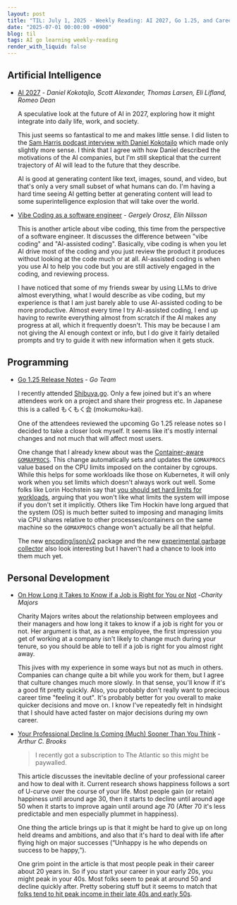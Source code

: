 ```yaml
---
layout: post
title: "TIL: July 1, 2025 - Weekly Reading: AI 2027, Go 1.25, and Career Development"
date: "2025-07-01 00:00:00 +0900"
blog: til
tags: AI go learning weekly-reading
render_with_liquid: false
---
```


## Artificial Intelligence

- [AI 2027](https://ai-2027.com/) - _Daniel Kokotajlo, Scott Alexander, Thomas Larsen, Eli Lifland, Romeo Dean_

    A speculative look at the future of AI in 2027, exploring how it might
    integrate into daily life, work, and society.

    This just seems so fantastical to me and makes little sense. I did listen to
    the [Sam Harris podcast interview with Daniel
    Kokotajlo](https://www.samharris.org/podcasts/making-sense-episodes/420-countdown-to-superintelligence)
    which made only slightly more sense. I think that I agree with how Daniel
    described the motivations of the AI companies, but I'm still skeptical that
    the current trajectory of AI will lead to the future that they describe.

    AI is good at generating content like text, images, sound, and video, but
    that's only a very small subset of what humans can do. I'm having a hard
    time seeing AI getting better at generating content will lead to some
    superintelligence explosion that will take over the world.

- [Vibe Coding as a software engineer](https://newsletter.pragmaticengineer.com/p/vibe-coding-as-a-software-engineer) - _Gergely Orosz, Elin Nilsson_

    This is another article about vibe coding, this time from the perspective of
    a software engineer. It discusses the difference between "vibe coding" and
    "AI-assisted coding". Basically, vibe coding is when you let AI drive most
    of the coding and you just review the product it produces without looking at
    the code much or at all. AI-assisted coding is when you use AI to help you
    code but you are still actively engaged in the coding, and reviewing
    process.

    I have noticed that some of my friends swear by using LLMs to drive almost
    everything, what I would describe as vibe coding, but my experience is that I
    am just barely able to use AI-assisted coding to be more productive. Almost
    every time I try AI-assisted coding, I end up having to rewrite everything
    almost from scratch if the AI makes any progress at all, which it frequently
    doesn't. This may be because I am not giving the AI enough context or info,
    but I do give it fairly detailed prompts and try to guide it with new
    information when it gets stuck.

## Programming

- [Go 1.25 Release Notes](https://tip.golang.org/doc/go1.25) - _Go Team_

    I recently attended
    [Shibuya.go](https://shibuya-go.connpass.com/event/357939/). Only a few
    joined but it's an where attendees work on a project and share their
    progress etc. In Japanese this is a called もくもく会 (mokumoku-kai).

    One of the attendees reviewed the upcoming Go 1.25 release notes so I
    decided to take a closer look myself. It seems like it's mostly internal
    changes and not much that will affect most users.

    One change that I already knew about was the [Container-aware
    `GOMAXPROCS`](https://tip.golang.org/doc/go1.25#container-aware-gomaxprocs).
    This change automatically sets and updates the `GOMAXPROCS` value based on
    the CPU limits imposed on the container by cgroups. While this helps for
    some workloads like those on Kubernetes, it will only work when you set
    limits which doesn't always work out well. Some folks like Lorin
    Hochstein say that [you should set hard limits for
    workloads](https://bsky.app/profile/norootcause.surfingcomplexity.com/post/3lscm2pgqz22d),
    arguing that you won't like what limits the system will impose if you don't
    set it implicitly. Others like Tim Hockin have long argued that the system
    (OS) is much better suited to imposing and managing limits via CPU shares
    relative to other processes/containers on the same machine so the
    `GOMAXPROCS` change won't actually be all that helpful.

    The new [encoding/json/v2](https://tip.golang.org/doc/go1.25#json_v2)
    package and the new [experimental garbage
    collector](https://tip.golang.org/doc/go1.25#new-experimental-garbage-collector)
    also look interesting but I haven't had a chance to look into them much yet.

## Personal Development

- [On How Long it Takes to Know if a Job is Right for You or Not](https://charity.wtf/2025/06/08/on-how-long-it-takes-to-know-if-a-job-is-right-for-you-or-not/) -_Charity Majors_

    Charity Majors writes about the relationship between employees and their
    managers and how long it takes to know if a job is right for you or not. Her
    argument is that, as a new employee, the first impression you get of working
    at a company isn't likely to change much during your tenure, so you should
    be able to tell if a job is right for you almost right away.

    This jives with my experience in some ways but not as much in others.
    Companies can change quite a bit while you work for them, but I agree that
    culture changes much more slowly. In that sense, you'll know if it's a good
    fit pretty quickly. Also, you probably don't really want to precious career
    time "feeling it out". It's probably better for you overall to make quicker
    decisions and move on. I know I've repeatedly felt in hindsight that I
    should have acted faster on major decisions during my own career.

- [Your Professional Decline Is Coming (Much) Sooner Than You Think](https://www.theatlantic.com/magazine/archive/2019/07/work-peak-professional-decline/590650/) - _Arthur C. Brooks_

    > I recently got a subscription to The Atlantic so this might be paywalled.

    This article discusses the inevitable decline of your professional career
    and how to deal with it. Current research shows happiness follows a sort of
    U-curve over the course of your life. Most people gain (or retain) happiness
    until around age 30, then it starts to decline until around age 50 when it
    starts to improve again until around age 70 (After 70 it's less predictable
    and men especially plummet in happiness).

    One thing the article brings up is that it might be hard to give up on long
    held dreams and ambitions, and also that it's hard to deal with life after
    flying high on major successes (“Unhappy is he who depends on success to be
    happy,”).

    One grim point in the article is that most people peak in their career about
    20 years in. So if you start your career in your early 20s, you might peak
    in your 40s. Most folks seem to peak at around 50 and decline quickly after.
    Pretty sobering stuff but it seems to match that [folks tend to hit peak
    income in their late 40s and early
    50s](https://www.bls.gov/charts/usual-weekly-earnings/usual-weekly-earnings-current-quarter-by-age.htm).
